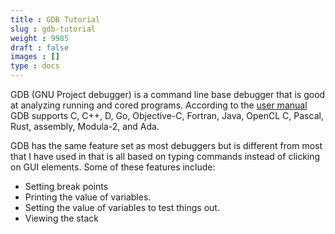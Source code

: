 ```yaml
---
title : GDB Tutorial
slug : gdb-tutorial
weight : 9985
draft : false
images : []
type : docs
---
```


GDB (GNU Project debugger) is a command line base debugger that is good at analyzing running and cored programs.  According to the [user manual][1] GDB supports C, C++, D, Go, Objective-C, Fortran, Java, OpenCL C, Pascal, Rust, assembly, Modula-2, and Ada.  

GDB has the same feature set as most debuggers but is different from most that I have used in that is all based on typing commands instead of clicking on GUI elements. Some of these features include:

 - Setting break points
 - Printing the value of variables.
 - Setting the value of variables to test things out.  
 - Viewing the stack

  [1]: https://sourceware.org/gdb/current/onlinedocs/gdb/Supported-Languages.html#Supported-Languages

